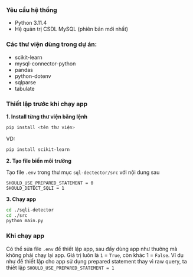 ### Yêu cầu hệ thống

-   Python 3.11.4
-   Hệ quản trị CSDL MySQL (phiên bản mới nhất)

### Các thư viện dùng trong dự án:

-   scikit-learn
-   mysql-connector-python
-   pandas
-   python-dotenv
-   sqlparse
-   tabulate

### Thiết lập trước khi chạy app

**1. Install từng thư viện bằng lệnh**

```bash
pip install <tên thư viện>
```

VD:

```bash
pip install scikit-learn
```

**2. Tạo file biến môi trường**

Tạo file `.env` trong thư mục `sql-dectector/src` với nội dung sau

```env
SHOULD_USE_PREPARED_STATEMENT = 0
SHOULD_DETECT_SQLI = 1
```

**3. Chạy app**

```bash
cd ./sqli-detector
cd ./src
python main.py
```

### Khi chạy app

Có thể sửa file `.env` để thiết lập app, sau đấy dùng app như thường mà không phải chạy lại app. Giá trị luôn là `1` = `True`, còn khác 1 = `False`. Ví dụ như để thiết lập cho app sử dụng prepared statement thay vì raw query, ta thiết lập `SHOULD_USE_PREPARED_STATEMENT = 1`
